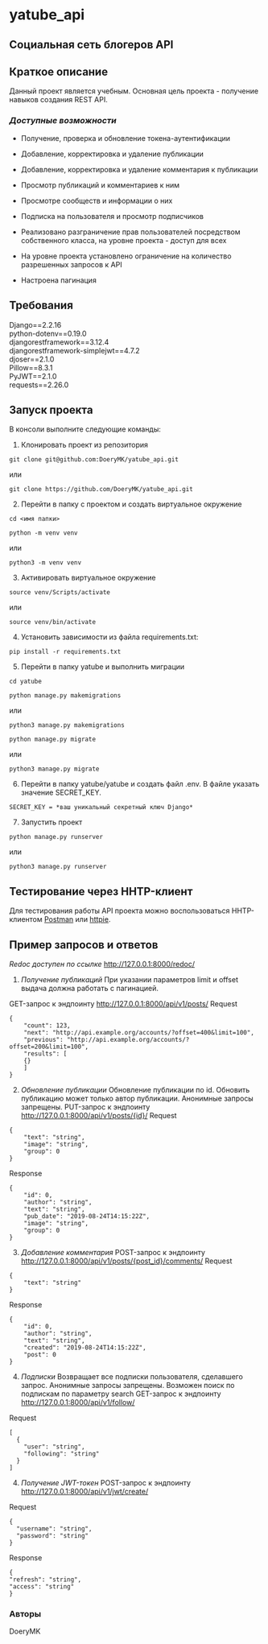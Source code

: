 # yatube_api

## Социальная сеть блогеров API

## **Краткое описание**
Данный проект является учебным. 
Основная цель проекта - получение навыков создания REST API.

### _Доступные возможности_

* Получение, проверка и обновление токена-аутентификации
* Добавление, корректировка и удаление публикации
* Добавление, корректировка и удаление комментария к публикации
* Просмотр публикаций и комментариев к ним
* Просмотре сообществ и информации о них
* Подписка на пользователя и просмотр подписчиков

* Реализовано разграничение прав пользователей посредством собственного класса, на уровне проекта - доступ для всех
* На уровне проекта установлено ограничение на количество разрешенных запросов к API
* Настроена пагинация

## **Требования**

Django==2.2.16  
python-dotenv==0.19.0  
djangorestframework==3.12.4  
djangorestframework-simplejwt==4.7.2  
djoser==2.1.0  
Pillow==8.3.1  
PyJWT==2.1.0  
requests==2.26.0  

## **Запуск проекта**

В консоли выполните следующие команды:

1. Клонировать проект из репозитория
```
git clone git@github.com:DoeryMK/yatube_api.git
```
или
```
git clone https://github.com/DoeryMK/yatube_api.git
```
2. Перейти в папку с проектом и создать виртуальное окружение
```
cd <имя папки>
```
```
python -m venv venv
```
или
```
python3 -m venv venv
```
3. Активировать виртуальное окружение
```
source venv/Scripts/activate
```
или
```
source venv/bin/activate
```
4. Установить зависимости из файла requirements.txt:
```
pip install -r requirements.txt
```
5. Перейти в папку yatube и выполнить миграции
```
cd yatube
```
```
python manage.py makemigrations
```
или 
```
python3 manage.py makemigrations
```
```
python manage.py migrate
```
или
```
python3 manage.py migrate
```
6. Перейти в папку yatube/yatube и создать файл .env. В файле указать значение SECRET_KEY. 
```
SECRET_KEY = *ваш уникальный секретный ключ Django*
```
7. Запустить проект
```
python manage.py runserver
```
или 
```
python3 manage.py runserver
```

## **Тестирование через HHTP-клиент**
Для тестирования работы API проекта можно воспользоваться HHTP-клиентом [Postman](https://www.postman.com) или [httpie](https://httpie.io). 
## **Пример запросов и ответов**

_Redoc доступен по ссылке_ http://127.0.0.1:8000/redoc/


1. *Получение публикаций* 
При указании параметров limit и offset выдача должна работать с пагинацией.

GET-запрос к эндпоинту http://127.0.0.1:8000/api/v1/posts/
Request
```
{
    "count": 123,
    "next": "http://api.example.org/accounts/?offset=400&limit=100",
    "previous": "http://api.example.org/accounts/?offset=200&limit=100",
    "results": [
    {}
    ]
}
```
2. *Обновление публикации* 
Обновление публикации по id. Обновить публикацию может только автор публикации. Анонимные запросы запрещены.
PUT-запрос к эндпоинту http://127.0.0.1:8000/api/v1/posts/{id}/
Request
```
{
    "text": "string",
    "image": "string",
    "group": 0
}
```
Response
```
{
    "id": 0,
    "author": "string",
    "text": "string",
    "pub_date": "2019-08-24T14:15:22Z",
    "image": "string",
    "group": 0
}
```
3. *Добавление комментария*
POST-запрос к эндпоинту http://127.0.0.1:8000/api/v1/posts/{post_id}/comments/
Request
```
{
    "text": "string"
}
```
Response
```
{
    "id": 0,
    "author": "string",
    "text": "string",
    "created": "2019-08-24T14:15:22Z",
    "post": 0
}
```
4. *Подписки*
Возвращает все подписки пользователя, сделавшего запрос. Анонимные запросы запрещены.
Возможен поиск по подпискам по параметру search
GET-запрос к эндпоинту http://127.0.0.1:8000/api/v1/follow/

Request
```
[
  {
    "user": "string",
    "following": "string"
  }
]
```
4. *Получение JWT-токен*
POST-запрос к эндпоинту http://127.0.0.1:8000/api/v1/jwt/create/

Request
```
{
  "username": "string",
  "password": "string"
}
```
Response
```
{
"refresh": "string",
"access": "string"
}
```

### Авторы

DoeryMK